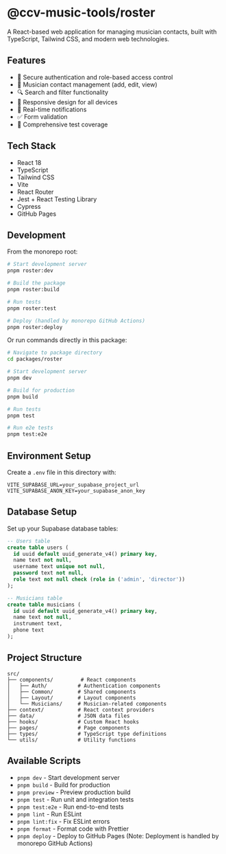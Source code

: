 # @ccv-music-tools/roster

A React-based web application for managing musician contacts, built with TypeScript, Tailwind CSS, and modern web technologies.

## Features

* 🔐 Secure authentication and role-based access control
* 👥 Musician contact management (add, edit, view)
* 🔍 Search and filter functionality
* 📱 Responsive design for all devices
* 🔔 Real-time notifications
* ✅ Form validation
* 🧪 Comprehensive test coverage

## Tech Stack

* React 18
* TypeScript
* Tailwind CSS
* Vite
* React Router
* Jest + React Testing Library
* Cypress
* GitHub Pages

## Development

From the monorepo root:

```bash
# Start development server
pnpm roster:dev

# Build the package
pnpm roster:build

# Run tests
pnpm roster:test

# Deploy (handled by monorepo GitHub Actions)
pnpm roster:deploy
```

Or run commands directly in this package:

```bash
# Navigate to package directory
cd packages/roster

# Start development server
pnpm dev

# Build for production
pnpm build

# Run tests
pnpm test

# Run e2e tests
pnpm test:e2e
```

## Environment Setup

Create a `.env` file in this directory with:

```
VITE_SUPABASE_URL=your_supabase_project_url
VITE_SUPABASE_ANON_KEY=your_supabase_anon_key
```

## Database Setup

Set up your Supabase database tables:

```sql
-- Users table
create table users (
  id uuid default uuid_generate_v4() primary key,
  name text not null,
  username text unique not null,
  password text not null,
  role text not null check (role in ('admin', 'director'))
);

-- Musicians table
create table musicians (
  id uuid default uuid_generate_v4() primary key,
  name text not null,
  instrument text,
  phone text
);
```

## Project Structure

```
src/
├── components/         # React components
│   ├── Auth/          # Authentication components
│   ├── Common/        # Shared components
│   ├── Layout/        # Layout components
│   └── Musicians/     # Musician-related components
├── context/           # React context providers
├── data/              # JSON data files
├── hooks/             # Custom React hooks
├── pages/             # Page components
├── types/             # TypeScript type definitions
└── utils/             # Utility functions
```

## Available Scripts

* `pnpm dev` - Start development server
* `pnpm build` - Build for production
* `pnpm preview` - Preview production build
* `pnpm test` - Run unit and integration tests
* `pnpm test:e2e` - Run end-to-end tests
* `pnpm lint` - Run ESLint
* `pnpm lint:fix` - Fix ESLint errors
* `pnpm format` - Format code with Prettier
* `pnpm deploy` - Deploy to GitHub Pages (Note: Deployment is handled by monorepo GitHub Actions) 
